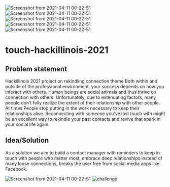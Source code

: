 ![Screenshot from 2021-04-11 00-22-51](https://user-images.githubusercontent.com/57298737/114281471-2e562b80-9a5c-11eb-9024-34d0cb1545d1.png)
![Screenshot from 2021-04-11 00-22-51](https://user-images.githubusercontent.com/57298737/114281475-33b37600-9a5c-11eb-878e-2b377a746e35.png)
![Screenshot from 2021-04-11 00-22-51](https://user-images.githubusercontent.com/57298737/114281478-3746fd00-9a5c-11eb-88ec-58061f4eda8b.png)
![Screenshot from 2021-04-11 00-22-51](https://user-images.githubusercontent.com/57298737/114281482-3dd57480-9a5c-11eb-88b1-af30ff64ce2b.png)
![Screenshot from 2021-04-11 00-22-51](https://user-images.githubusercontent.com/57298737/114281496-4cbc2700-9a5c-11eb-8d1b-ff1f95dfe5b9.png)
# touch-hackillinois-2021

## Problem statement
Hackillinois 2021 project on rekindling connection theme
Both within and outside of the professional environment, your success depends on how you interact with others. Human beings are social animals and thus thrive on connection with others. Unfortunately, due to extenuating factors, many people don’t fully realize the extent of their relationship with other people.
At times People stop putting in the work necessary to keep their relationships alive.
Reconnecting with someone you’ve lost touch with might be an excellent way to rekindle your past contacts and revive that spark in your social life again.

## Idea/Solution
As a solution we aim to build a contact manager with reminders to keep in touch with people who matter most, embrace deep relationships instead of many loose connections, breaks the user free from social media apps like Facebook.











![Screenshot from 2021-04-11 00-22-51](https://user-images.githubusercontent.com/57298737/114281504-55acf880-9a5c-11eb-8183-650c29650740.png)
![challenge](https://user-images.githubusercontent.com/57298737/114281516-6e1d1300-9a5c-11eb-9e6e-c19cb1a1f6f9.png)



